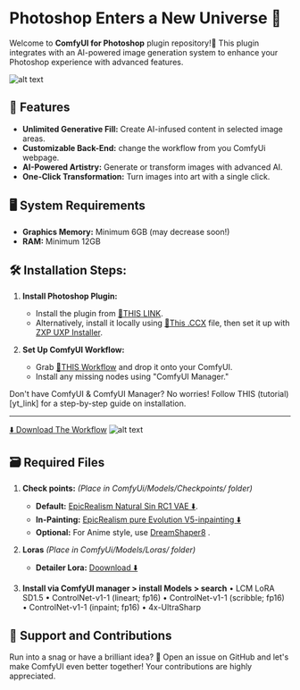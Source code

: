 # Photoshop Enters a New Universe 🚀

Welcome to **ComfyUI for Photoshop** plugin repository!🎨 This plugin integrates with an AI-powered image generation system to enhance your Photoshop experience with advanced features.

![alt text](https://lh3.googleusercontent.com/u/0/drive-viewer/AKGpihbr7szq0BmtrEk-3SkNKdFaRYlcEFC4_Law4r7KEruYU5T6Sa6bJQeUQkE54QON8OLVBdfWODosSJSIeV-quonfS-9UbnvPSw=w1920-h990-rw-v1)

## 🌟 Features
- **Unlimited Generative Fill:** Create AI-infused content in selected image areas.
- **Customizable Back-End:** change the workflow from you ComfyUi webpage.
- **AI-Powered Artistry:** Generate or transform images with advanced AI.
- **One-Click Transformation:** Turn images into art with a single click.


## 🖥️ System Requirements
- **Graphics Memory:** Minimum 6GB (may decrease soon!)
- **RAM:** Minimum 12GB

## 🛠️ Installation Steps:

1. **Install Photoshop Plugin:**
   - Install the plugin from [🔗THIS LINK](https://adobe.com/go/cc_plugins_discover_plugin?pluginId=3e6d64e0&workflow=share).
   - Alternatively, install it locally using [📄This .CCX](https://drive.google.com/file/d/19VosX43Y2JyccLapXkmVWNZFks4G0REl/view?usp=sharing) file, then set it up with [ZXP UXP Installer](https://aescripts.com/learn/zxp-installer/).

2. **Set Up ComfyUI Workflow:**
   - Grab [📄THIS Workflow](https://openart.ai/workflows/lreWarJbqiYPcDXnD8hh) and drop it onto your ComfyUI.
   - Install any missing nodes using "ComfyUI Manager."

Don't have ComfyUI & ComfyUI Manager? No worries! Follow THIS (tutorial)[yt_link] for a step-by-step guide on installation.

---
[⬇️ Download The Workflow](https://openart.ai/workflows/lreWarJbqiYPcDXnD8hh)
![alt text](https://lh3.googleusercontent.com/u/0/drive-viewer/AKGpiha-JQSvBtjWVm2B1Dhki05hQOS6A_fB4sjzU95PXtilYByyNA7XzIvjdiKP-HZe473Ageu5kLcfmF4npOnS5NuOYkAFSI9EWX8=w1920-h990-rw-v1)

## 🗃️ Required Files

1. **Check points:** *(Place in ComfyUi/Models/Checkpoints/ folder)*
   - **Default:** [EpicRealism Natural Sin RC1 VAE ⬇️](https://civitai.com/api/download/models/143906?type=Model&format=SafeTensor&size=pruned&fp=fp16).
   - **In-Painting:** [EpicRealism pure Evolution V5-inpainting ⬇️](https://civitai.com/api/download/models/134361?type=Model&format=SafeTensor&size=pruned&fp=fp16)
   - **Optional:** For Anime style, use [DreamShaper8](https://civitai.com/api/download/models/128713?type=Model&format=SafeTensor&size=pruned&fp=fp16) .

2. **Loras** *(Place in ComfyUi/Models/Loras/ folder)*
   - **Detailer Lora:** [Doownload ⬇️](https://civitai.com/api/download/models/62833?type=Model&format=SafeTensors)


3. **Install via ComfyUI manager > install Models > search**
   •  LCM LoRA SD1.5
   •  ControlNet-v1-1 (lineart; fp16)
   •  ControlNet-v1-1 (scribble; fp16)
   •  ControlNet-v1-1 (inpaint; fp16)
   •  4x-UltraSharp



## 🤝 Support and Contributions
Run into a snag or have a brilliant idea? 🤔 Open an issue on GitHub and let's make ComfyUI even better together! Your contributions are highly appreciated.
